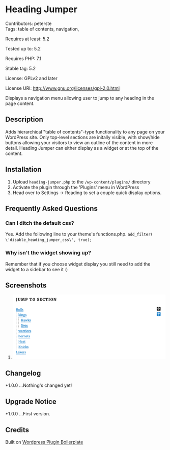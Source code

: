 # Heading Jumper

Contributors: peterste  
Tags: table of contents, navigation,

Requires at least: 5.2

Tested up to: 5.2

Requires PHP: 7.1

Stable tag: 5.2

License: GPLv2 and later

License URI: http://www.gnu.org/licenses/gpl-2.0.html

Displays a navigation menu allowing user to jump to any heading in the page content.

## Description
Adds hierarchical \"table of contents\"-type functionality to any page on your WordPress site. Only top-level sections are initally visible, with show/hide buttons allowing your visitors to view an outline of the content in more detail. Heading Jumper can either display as a widget or at the top of the content.

## Installation
1. Upload `heading-jumper.php` to the `/wp-content/plugins/` directory
2. Activate the plugin through the \'Plugins\' menu in WordPress
3. Head over to Settings -> Reading to set a couple quick display options.

## Frequently Asked Questions
### Can I ditch the default css?
Yes. Add the following line to your theme\'s functions.php.
    `add_filter( \'disable_heading_jumper_css\', true);`

### Why isn\'t the widget showing up?
Remember that if you choose widget display you still need to add the widget to a sidebar to see it :)
## Screenshots
1. ![Heading Jumper on a page.](./heading-jumper-screenshot.png "Heading Jumper")

## Changelog
*1.0.0 
...Nothing\'s changed yet!

## Upgrade Notice
*1.0.0
...First version.

## Credits
Built on [Wordpress Plugin Boilerplate](http://wppb.io/, "wordpress plugin boilerplate")

